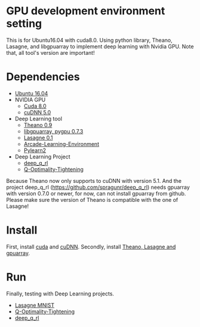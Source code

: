 # GPU development environment setting
This is for Ubuntu16.04 with cuda8.0. Using python library, Theano, Lasagne, and libgpuarray to implement deep learning with Nvidia GPU.
Note that, all tool's version are important!

# Dependencies
- [Ubuntu 16.04](https://www.ubuntu.com/download/desktop)
- NVIDIA GPU
  - [Cuda 8.0](https://developer.nvidia.com/cuda-download)
  - [cuDNN 5.0](https://developer.nvidia.com/cudnn)
- Deep Learning tool
  - [Theano 0.9](https://github.com/Theano/Theano)
  - [libgpuarray, pygpu 0.7.3](http://deeplearning.net/software/libgpuarray/installation.html)
  - [Lasagne 0.1](https://github.com/Lasagne/Lasagne)
  - [Arcade-Learning-Environment](https://github.com/mgbellemare/Arcade-Learning-Environment)
  - [Pylearn2](https://github.com/lisa-lab/pylearn2)
- Deep Learning Project
  - [deep_q_rl](https://github.com/spragunr/deep_q_rl)
  - [Q-Optimality-Tightening](https://github.com/ShibiHe/Q-Optimality-Tightening)

Because Theano now only supports to cuDNN with version 5.1. And the project deep_q_rl (https://github.com/spragunr/deep_q_rl) needs gpuarray with version 0.7.0 or newer, for now, can not install gpuarray from github.
Please make sure the version of Theano is compatible with the one of Lasagne!


# Install
First, install [cuda](https://github.com/thumbe12856/GPU-development-environment-setting/tree/master/cuda) and [cuDNN](https://github.com/thumbe12856/GPU-development-environment-setting/tree/master/cuDNN).
Secondly, install [Theano, Lasagne and gpuarray](https://github.com/thumbe12856/GPU-development-environment-setting/tree/master/Theano-Lsagne-gpuarray).

# Run
Finally, testing with Deep Learning projects.
- [Lasagne MNIST](https://github.com/thumbe12856/GPU-development-environment-setting/tree/master/test/Lasagne-MNIST)
- [Q-Optimality-Tightening](https://github.com/thumbe12856/GPU-development-environment-setting/tree/master/test/Q-Optimality-Tightening)
- [deep_q_rl](https://github.com/thumbe12856/GPU-development-environment-setting/tree/master/test/deep_q_rl)
